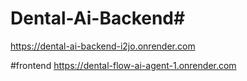 # Dental-Ai-Backend#

https://dental-ai-backend-i2jo.onrender.com

#frontend
https://dental-flow-ai-agent-1.onrender.com